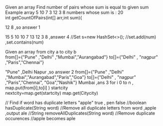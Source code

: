 Given an array Find number of pairs whose sum is equal to given sum
Example array 5 10 7 3 12 3 8
numbers whose sum is : 20       
int getCountOfPairs(int[] arr,int sum){ 

12 8 ,so answer 1

15 5 10 10 7 13 12 3 8 ,answer 4   //Set<Integer> s=new HashSet<>();
//set.add(num) ,set.contains(num)

Given an array from city a to city b   
from[]={"Pune" ,"Delhi" ,"Mumbai","Aurangabad"}
to[]={"Delhi" , "nagpur" ,"Paris","Chennai"} 


"Pune"   ,Delhi Napur ,so answer 2
from[]={"Pune" ,"Delhi" ,"Mumbai","Aurangabad","Paris","Goa"}
to[]={"Delhi" , "nagpur" ,"Paris","Chennai", "Goa","Nashik"}
Mumbai ,ans 3
for i 0 to n , map.put(from[i],to[i] )
startcity       
nextcity=map.get(startcity)
map.get(Citycity)



// Find if word has duplicate letters "apple" true , pen false
//boolean hasDuplicate(String word)
//Remove all duplicate letters from word ,apple  ,output ale
//String removeAllDuplicates(String word)
//Remove duplicate occurences
//apple becomes aple